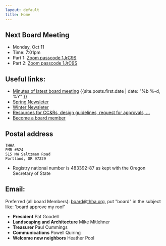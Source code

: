 ```yaml
---
layout: default
title: Home
---
```

## Next Board Meeting
- Monday, Oct 11
- Time: 7:01pm
- Part 1: [Zoom passcode 1JrC9S](https://us04web.zoom.us/j/3516774555?pwd=ZHU4TWd5MTdtZlgvcGhQRXE2MVRYZz09)
- Part 2: [Zoom passcode 1JrC9S](https://us04web.zoom.us/j/3516774555?pwd=ZHU4TWd5MTdtZlgvcGhQRXE2MVRYZz09)

## Useful links:
* [Minutes of latest board meeting]({{site.posts.first.url}}) {{site.posts.first.date | date: "%b %-d, %Y" }}
* [Spring Newsleter](2020/03/28/newsletter.html)
* [Winter Newsleter](2019/01/14/newsletter.html)
* [Resources for CC&Rs, design guidelines, request for approvals, ...](/resources/)
* [Become a board member](jointheboard)

## Postal address

    THHA
    PMB #824
    515 NW Saltzman Road
    Portland, OR 97229

* Registry national number is 483392-87 as kept with the Oregon Secretary of State

## Email:
Preferred (all board Members): board@thha.org, put "board" in the subject like: 'board approve my roof'

* **President** Pat Goodell
* **Landscaping and Architecture** Mike Mitlehner
* **Treasurer** Paul Cummings
* **Communications** Powell Quiring
* **Welcome new neighbors** Heather Pool

